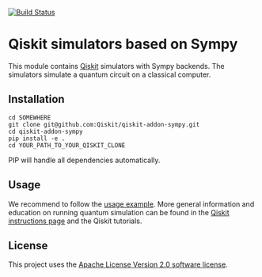 [![Build Status](https://travis-ci.org/Qiskit/qiskit-addon-sympy.svg?branch=master)](https://travis-ci.org/Qiskit/qiskit-addon-sympy)

# Qiskit simulators based on Sympy

This module contains [Qiskit](https://www.qiskit.org/) simulators with Sympy backends. The simulators simulate a quantum circuit on a classical computer.

## Installation


```
cd SOMEWHERE
git clone git@github.com:Qiskit/qiskit-addon-sympy.git
cd qiskit-addon-sympy
pip install -e .
cd YOUR_PATH_TO_YOUR_QISKIT_CLONE
```

PIP will handle all dependencies automatically.

## Usage

We recommend to follow the [usage example](examples/sympy_statevector.py). More general information and education on running quantum simulation can be found in the [Qiskit instructions page](https://github.com/Qiskit/qiskit-core) and the Qiskit tutorials.

## License

This project uses the [Apache License Version 2.0 software license](https://www.apache.org/licenses/LICENSE-2.0).
